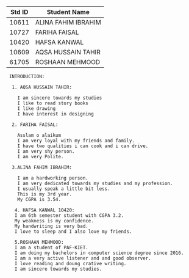 
|Std ID|Student Name|
|:-----:|---------------------|
|10611|ALINA FAHIM IBRAHIM|
|10727|FARIHA FAISAL|
|10420|HAFSA KANWAL|
|10609|AQSA HUSSAIN TAHIR|
|61705|ROSHAAN MEHMOOD|

     INTRODUCTION:
     
      1. AQSA HUSSAIN TAHIR:

        I am sincere towards my studies
        I like to read story books
        I like drawing
        I have interest in designing
        
      2. FARIHA FAISAL:

        Asslam o alaikum 
        I am very loyal with my friends and family.
        I have two qualities i can cook and i can drive.
        I am very shy person.
        I am very Polite.
        
      3.ALINA FAHIM IBRAHIM:
     
        I am a hardworking person.
        I am very dedicated towards my studies and my profession.
        I usually speak a little bit less.
        This is my 3rd year.
        My CGPA is 3.54.
        
       4. HAFSA KANWAL 10420:
       I am 6th semester student with CGPA 3.2. 
       My weakness is my confidence. 
       My handwriting is very bad. 
       I love to sleep and I also love my friends. 
       
       5.ROSHAAN MEHMOOD:
       I am a student of PAF-KIET.
       I am doing my bachelors in computer science degree since 2016.
       I am a very active listener and and good observer.
       I love reading and doung crative writing.
       I am sincere towards my studies.
       


